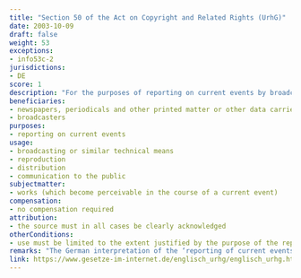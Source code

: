 ```yaml
---
title: "Section 50 of the Act on Copyright and Related Rights (UrhG)"
date: 2003-10-09  
draft: false
weight: 53
exceptions:
- info53c-2
jurisdictions:
- DE
score: 1
description: "For the purposes of reporting on current events by broadcasting or similar technical means in newspapers, periodicals and other printed matter or other data carriers mainly devoted to current events, as well as on film, the reproduction, distribution and communication to the public of works which become perceivable in the course of these events shall be permitted to the extent justified by the purpose of the report." 
beneficiaries:
- newspapers, periodicals and other printed matter or other data carriers mainly devoted to current events
- broadcasters
purposes: 
- reporting on current events
usage:
- broadcasting or similar technical means
- reproduction
- distribution 
- communication to the public
subjectmatter:
- works (which become perceivable in the course of a current event)
compensation:
- no compensation required
attribution: 
- the source must in all cases be clearly acknowledged
otherConditions: 
- use must be limited to the extent justified by the purpose of the report
remarks: "The German interpretation of the ‘reporting of current events’ exception was extremely restricted via case law - the application was restricted to cases where the beneficiary couldn’t reasonably obtain the author’s prior consent to the use of their work. This judicial interpretation was brought forth by the German Federal Court of Justice (Bundesgerichtshof) in its Spiegel Online referral."
link: https://www.gesetze-im-internet.de/englisch_urhg/englisch_urhg.html#p0453
---
```

